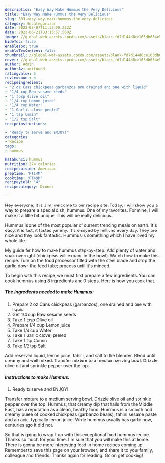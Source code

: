 ```yaml
---
description: "Easy Way Make Hummus the Very Delicious"
title: "Easy Way Make Hummus the Very Delicious"
slug: 333-easy-way-make-hummus-the-very-delicious
category: Uncategorized
date: 2022-08-07T11:37:00.222Z
date: 2023-06-21T03:15:57.560Z
image: //global-web-assets.cpcdn.com/assets/blank-fd7d144d8ce163db654e5a02c40b08a2775adb7897d16e4062681dc7e1b2800f.png
hideToc: false
enableToc: true
enableTocContent: false
thumbnail: //global-web-assets.cpcdn.com/assets/blank-fd7d144d8ce163db654e5a02c40b08a2775adb7897d16e4062681dc7e1b2800f.png
cover: //global-web-assets.cpcdn.com/assets/blank-fd7d144d8ce163db654e5a02c40b08a2775adb7897d16e4062681dc7e1b2800f.png
author: Admin
authorAv: notfound
ratingvalue: 5
reviewcount: 3
recipeingredient:
- "2 oz Cans chickpeas garbanzos one drained and one with liquid"
- "1/4 cup Raw sesame seeds"
- "1 tbsp Olive oil"
- "1/4 cup Lemon juice"
- "1/4 cup Water"
- "1 Garlic clove peeled"
- "1 tsp Cumin"
- "1/2 tsp Salt"
recipeinstructions:

- "Ready to serve and ENJOY!"
categories:
- Recipe
tags:
- hummus

katakunci: hummus 
nutrition: 274 calories
recipecuisine: American
preptime: "PT14M"
cooktime: "PT49M"
recipeyield: "4"
recipecategory: Dinner

---
```



Hey everyone, it is Jim, welcome to our recipe site. Today, I will show you a way to prepare a special dish, hummus. One of my favorites. For mine, I will make it a little bit unique. This will be really delicious.

Hummus is one of the most popular of current trending meals on earth. It's easy, it is fast, it tastes yummy. It's enjoyed by millions every day. They are nice and they look fantastic. Hummus is something which I have loved my whole life.

My guide for how to make hummus step-by-step. Add plenty of water and soak overnight (chickpeas will expand in the bowl). Watch how to make this recipe. Turn on the food processor fitted with the steel blade and drop the garlic down the feed tube; process until it&#39;s minced.


To begin with this recipe, we must first prepare a few ingredients. You can cook hummus using 8 ingredients and 0 steps. Here is how you cook that.

<!--inarticleads1-->

##### The ingredients needed to make Hummus:

1. Prepare 2 oz Cans chickpeas (garbanzos), one drained and one with liquid
1. Get 1/4 cup Raw sesame seeds
1. Take 1 tbsp Olive oil
1. Prepare 1/4 cup Lemon juice
1. Take 1/4 cup Water
1. Take 1 Garlic clove, peeled
1. Take 1 tsp Cumin
1. Take 1/2 tsp Salt


Add reserved liquid, lemon juice, tahini, and salt to the blender. Blend until creamy and well mixed. Transfer mixture to a medium serving bowl. Drizzle olive oil and sprinkle pepper over the top. 

<!--inarticleads2-->

##### Instructions to make Hummus:


1. Ready to serve and ENJOY!

Transfer mixture to a medium serving bowl. Drizzle olive oil and sprinkle pepper over the top. Hummus, that creamy dip that hails from the Middle East, has a reputation as a clean, healthy food. Hummus is a smooth and creamy puree of cooked chickpeas (garbanzo beans), tahini sesame paste and an acid, typically lemon juice. While hummus usually has garlic now, centuries ago it did not. 

So that is going to wrap it up with this exceptional food hummus recipe. Thanks so much for your time. I'm sure that you will make this at home. There is gonna be more interesting food in home recipes coming up. Remember to save this page on your browser, and share it to your family, colleague and friends. Thanks again for reading. Go on get cooking!
